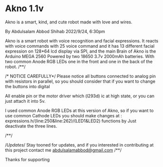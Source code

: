 # Akno 1.1v
Akno is a smart, kind, and cute robot
made with love and wires.

By Abdulsalam Abbod Shihab 2022/9/24, 6:30pm

Akno is a smart robot with voice recognition
and facial expressions.
It reacts with voice commands with 25 voice command
and it has 13 different facial expression
on 128*64 lcd display via SPI, and the main 
Brain of Akno is the Arduino MEGA 2560
Powered by two 18650 3.7v 2000mAh batteries.
With two common Anode RGB LEDs one in the front
and one in the back of the robot.
/**/

/* NOTICE CAREFULLY*/
Please notice all buttons connected to analog pin 
with resistors in parallel, so you should consider
that if you want to change the buttons into digital

All enable pin or the motor driver which (l293d) ic
at high state, or you can just attach it into 5v.

I used common Anode RGB LEDs at this version of
Akno, so if you want to use common Cathode LEDs
you should make changes at :
expressions.h/(line:250&line:262)/(LED1&LED2) functions by 
Just deactivate the three lines.

/**/


/*Updates*/
Stay tooned for updates, and if you interested
in contributing at this project contact me
abdulsalamabbod@gmail.com
/**/

Thanks for supporting 


